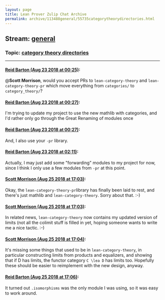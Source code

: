 ```yaml
---
layout: page
title: Lean Prover Zulip Chat Archive 
permalink: archive/113488general/55735categorytheorydirectories.html
---
```


## Stream: [general](index.html)
### Topic: [category theory directories](55735categorytheorydirectories.html)

---

#### [Reid Barton (Aug 23 2018 at 00:25)](https://leanprover.zulipchat.com/#narrow/stream/113488-general/topic/category%20theory%20directories/near/132605394):
@**Scott Morrison**, would you accept PRs to `lean-category-theory` and `lean-category-theory-pr` which move everything from `categories/` to `category_theory/`?

#### [Reid Barton (Aug 23 2018 at 00:27)](https://leanprover.zulipchat.com/#narrow/stream/113488-general/topic/category%20theory%20directories/near/132605484):
I'm trying to update my project to use the new mathlib with categories, and I'd rather only go through the Great Renaming of modules once

#### [Reid Barton (Aug 23 2018 at 00:27)](https://leanprover.zulipchat.com/#narrow/stream/113488-general/topic/category%20theory%20directories/near/132605487):
And, I also use your `-pr` library.

#### [Reid Barton (Aug 23 2018 at 02:11)](https://leanprover.zulipchat.com/#narrow/stream/113488-general/topic/category%20theory%20directories/near/132609260):
Actually, I may just add some "forwarding" modules to my project for now, since I think I only use a few modules from `-pr` at this point.

#### [Scott Morrison (Aug 25 2018 at 17:03)](https://leanprover.zulipchat.com/#narrow/stream/113488-general/topic/category%20theory%20directories/near/132751901):
Okay, the `lean-category-theory-pr`library has finally been laid to rest, and there's just mathlib and `lean-category-theory`.  Sorry about that. :-)

#### [Scott Morrison (Aug 25 2018 at 17:03)](https://leanprover.zulipchat.com/#narrow/stream/113488-general/topic/category%20theory%20directories/near/132751912):
In related news, `lean-category-theory` now contains my updated version of limits (not all the colimit stuff is filled in yet, hoping someone wants to write me a nice tactic. :-)

#### [Scott Morrison (Aug 25 2018 at 17:04)](https://leanprover.zulipchat.com/#narrow/stream/113488-general/topic/category%20theory%20directories/near/132751960):
It's missing some things that used to be in `lean-category-theory`, in particular constructing limits from products and equalizers, and showing that if D has limits, the functor category `C \lea D` has limits too. Hopefully these should be easier to reimplement with the new design, anyway.

#### [Reid Barton (Aug 25 2018 at 17:06)](https://leanprover.zulipchat.com/#narrow/stream/113488-general/topic/category%20theory%20directories/near/132752036):
It turned out `.isomorphisms` was the only module I was using, so it was easy to work around.

